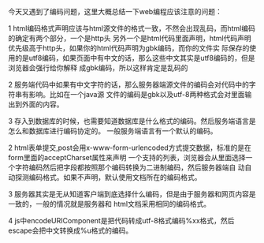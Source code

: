 
今天又遇到了编码问题，这里大概总结一下web编程应该注意的问题：

1 html编码格式声明应该与html源文件的格式一致，不然会出现乱码，而html编码的确定有两个部分，一个是http头
另外一个是html代码里面声明，html代码声明优先级高于http头，如果你的html代码声明为gbk编码，而你的文件实
际保存的使用的是utf8编码，如果页面中有中文的话，那么这些中文其实是utf8编码的，但是浏览器会强行给你解释
成gbk编码，所以这样肯定是乱码的

2 服务端代码中如果有中文字符的话，那么服务器端源文件的编码会对代码中的字符串有影响。比如在一个java源
文件的编码是gbk以及utf-8两种格式会对里面输出到外面的内容。

3 存入到数据库的时候，也需要知道数据库是什么格式的编码。然后服务端语言是怎么和数据库进行编码协定的。
一般服务端语言有一个默认的编码。

2 html表单提交,post会用x-www-form-urlencoded方式提交数据，标准的是在form里面的acceptCharset属性来声明
一个支持的列表，浏览器会从里面选择一个字符编码然后把字段都按照那个编码转换为二进制编码，然后服务器端自
动自动探测编码格式。如果不声明，默认使用文档所在的编码格式。

3 服务器其实是无从知道客户端到底选择什么编码，但是由于服务器和网页内容是一致的，一般的情况就是服务器和
html文档采用相同的编码格式。

4 js中encodeURIComponent是把代码转成utf-8格式编码%xx格式，然后escape会把中文转换成%u格式的编码。


